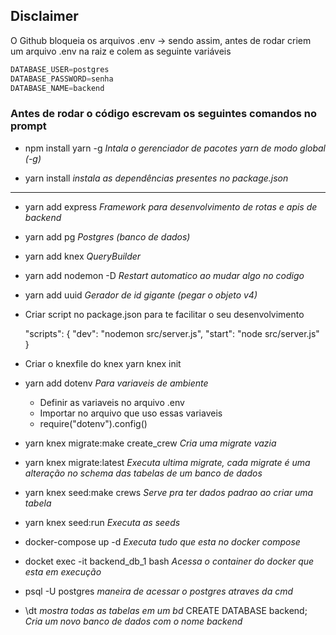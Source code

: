 
## Disclaimer 


O Github bloqueia os arquivos .env -> sendo assim, antes de rodar criem um arquivo .env na raiz e colem as seguinte variáveis 

~~~javascript
DATABASE_USER=postgres
DATABASE_PASSWORD=senha
DATABASE_NAME=backend
~~~

### Antes de rodar o código escrevam os seguintes comandos no prompt

- npm install yarn -g  _Intala o gerenciador de pacotes yarn de modo global (-g)_

- yarn install _instala as dependências presentes no package.json_

***

- yarn add express   _Framework para desenvolvimento de rotas e apis de backend_

- yarn add pg  _Postgres (banco de dados)_

- yarn add knex _QueryBuilder_

- yarn add nodemon -D   _Restart automatico ao mudar algo no codigo_

- yarn add uuid  _Gerador de id gigante (pegar o objeto v4)_

- Criar script no package.json para te facilitar o seu desenvolvimento

  "scripts": {
    "dev": "nodemon src/server.js", 
    "start": "node src/server.js"
  }

- Criar o knexfile do knex 
    yarn knex init

- yarn add dotenv _Para variaveis de ambiente_
    - Definir as variaveis no arquivo .env
    - Importar no arquivo que uso essas variaveis
    - require("dotenv").config()

- yarn knex migrate:make create_crew _Cria uma migrate vazia_

- yarn knex migrate:latest _Executa ultima migrate, cada migrate é uma alteração no schema das tabelas de um banco de dados_

- yarn knex seed:make crews  _Serve pra ter dados padrao ao criar uma tabela_

- yarn knex seed:run  _Executa as seeds_

- docker-compose up -d _Executa tudo que esta no docker compose_ 

- docket  exec -it backend_db_1 bash _Acessa o container do docker que esta em execução_

- psql -U postgres _maneira de acessar o postgres atraves da cmd_

- \dt  _mostra todas as tabelas em um bd_
CREATE DATABASE backend; _Cria um novo banco de dados com o nome backend_
